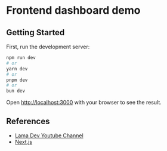 # Frontend dashboard demo

## Getting Started

First, run the development server:

```bash
npm run dev
# or
yarn dev
# or
pnpm dev
# or
bun dev
```

Open [http://localhost:3000](http://localhost:3000) with your browser to see the result.

## References

- [Lama Dev Youtube Channel](https://youtube.com/lamadev) 
- [Next.js](https://nextjs.org/learn)
